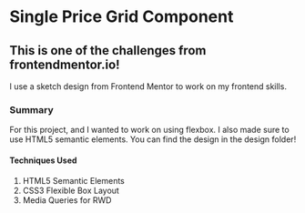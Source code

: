 # Single Price Grid Component

## This is one of the challenges from frontendmentor.io!

I use a sketch design from Frontend Mentor to work on my frontend
skills.

### Summary

For this project, and I wanted to work on using flexbox.
I also made sure to use HTML5 semantic elements.
You can find the design in the design folder!

#### Techniques Used

1. HTML5 Semantic Elements
2. CSS3 Flexible Box Layout
3. Media Queries for RWD
